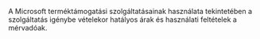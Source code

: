 <Token xmlns:xlink="http://www.w3.org/1999/xlink">A Microsoft terméktámogatási szolgáltatásainak használata tekintetében a szolgáltatás igénybe vételekor hatályos árak és használati feltételek a mérvadóak.</Token>

<!--HONumber=May16_HO1-->



